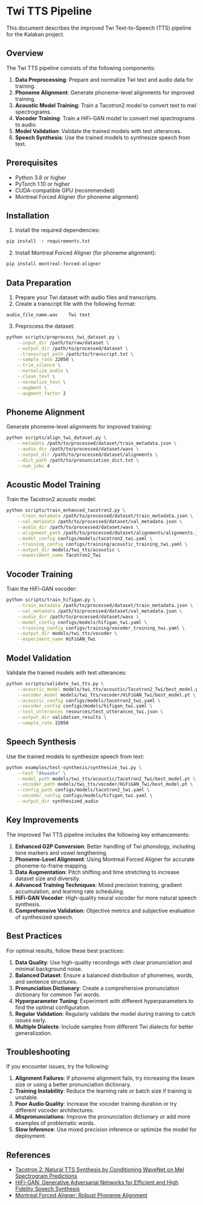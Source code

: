 # Twi TTS Pipeline

This document describes the improved Twi Text-to-Speech (TTS) pipeline for the Kalakan project.

## Overview

The Twi TTS pipeline consists of the following components:

1. **Data Preprocessing**: Prepare and normalize Twi text and audio data for training.
2. **Phoneme Alignment**: Generate phoneme-level alignments for improved training.
3. **Acoustic Model Training**: Train a Tacotron2 model to convert text to mel spectrograms.
4. **Vocoder Training**: Train a HiFi-GAN model to convert mel spectrograms to audio.
5. **Model Validation**: Validate the trained models with test utterances.
6. **Speech Synthesis**: Use the trained models to synthesize speech from text.

## Prerequisites

- Python 3.8 or higher
- PyTorch 1.10 or higher
- CUDA-compatible GPU (recommended)
- Montreal Forced Aligner (for phoneme alignment)

## Installation

1. Install the required dependencies:

```bash
pip install -r requirements.txt
```

2. Install Montreal Forced Aligner (for phoneme alignment):

```bash
pip install montreal-forced-aligner
```

## Data Preparation

1. Prepare your Twi dataset with audio files and transcripts.
2. Create a transcript file with the following format:

```
audio_file_name.wav    Twi text
```

3. Preprocess the dataset:

```bash
python scripts/preprocess_twi_dataset.py \
    --input_dir /path/to/raw/dataset \
    --output_dir /path/to/processed/dataset \
    --transcript_path /path/to/transcript.txt \
    --sample_rate 22050 \
    --trim_silence \
    --normalize_audio \
    --clean_text \
    --normalize_text \
    --augment \
    --augment_factor 2
```

## Phoneme Alignment

Generate phoneme-level alignments for improved training:

```bash
python scripts/align_twi_dataset.py \
    --metadata /path/to/processed/dataset/train_metadata.json \
    --audio_dir /path/to/processed/dataset/wavs \
    --output_dir /path/to/processed/dataset/alignments \
    --dict_path /path/to/pronunciation_dict.txt \
    --num_jobs 4
```

## Acoustic Model Training

Train the Tacotron2 acoustic model:

```bash
python scripts/train_enhanced_tacotron2.py \
    --train_metadata /path/to/processed/dataset/train_metadata.json \
    --val_metadata /path/to/processed/dataset/val_metadata.json \
    --audio_dir /path/to/processed/dataset/wavs \
    --alignment_path /path/to/processed/dataset/alignments/alignments.json \
    --model_config configs/models/tacotron2_twi.yaml \
    --training_config configs/training/acoustic_training_twi.yaml \
    --output_dir models/twi_tts/acoustic \
    --experiment_name Tacotron2_Twi
```

## Vocoder Training

Train the HiFi-GAN vocoder:

```bash
python scripts/train_hifigan.py \
    --train_metadata /path/to/processed/dataset/train_metadata.json \
    --val_metadata /path/to/processed/dataset/val_metadata.json \
    --audio_dir /path/to/processed/dataset/wavs \
    --model_config configs/models/hifigan_twi.yaml \
    --training_config configs/training/vocoder_training_twi.yaml \
    --output_dir models/twi_tts/vocoder \
    --experiment_name HiFiGAN_Twi
```

## Model Validation

Validate the trained models with test utterances:

```bash
python scripts/validate_twi_tts.py \
    --acoustic_model models/twi_tts/acoustic/Tacotron2_Twi/best_model.pt \
    --vocoder_model models/twi_tts/vocoder/HiFiGAN_Twi/best_model.pt \
    --acoustic_config configs/models/tacotron2_twi.yaml \
    --vocoder_config configs/models/hifigan_twi.yaml \
    --test_utterances resources/test_utterances_twi.json \
    --output_dir validation_results \
    --sample_rate 22050
```

## Speech Synthesis

Use the trained models to synthesize speech from text:

```bash
python examples/test-synthesis/synthesize_twi.py \
    --text "Akwaaba" \
    --model_path models/twi_tts/acoustic/Tacotron2_Twi/best_model.pt \
    --vocoder_path models/twi_tts/vocoder/HiFiGAN_Twi/best_model.pt \
    --config_path configs/models/tacotron2_twi.yaml \
    --vocoder_config configs/models/hifigan_twi.yaml \
    --output_dir synthesized_audio
```

## Key Improvements

The improved Twi TTS pipeline includes the following key enhancements:

1. **Enhanced G2P Conversion**: Better handling of Twi phonology, including tone markers and vowel lengthening.
2. **Phoneme-Level Alignment**: Using Montreal Forced Aligner for accurate phoneme-to-frame mapping.
3. **Data Augmentation**: Pitch shifting and time stretching to increase dataset size and diversity.
4. **Advanced Training Techniques**: Mixed precision training, gradient accumulation, and learning rate scheduling.
5. **HiFi-GAN Vocoder**: High-quality neural vocoder for more natural speech synthesis.
6. **Comprehensive Validation**: Objective metrics and subjective evaluation of synthesized speech.

## Best Practices

For optimal results, follow these best practices:

1. **Data Quality**: Use high-quality recordings with clear pronunciation and minimal background noise.
2. **Balanced Dataset**: Ensure a balanced distribution of phonemes, words, and sentence structures.
3. **Pronunciation Dictionary**: Create a comprehensive pronunciation dictionary for common Twi words.
4. **Hyperparameter Tuning**: Experiment with different hyperparameters to find the optimal configuration.
5. **Regular Validation**: Regularly validate the model during training to catch issues early.
6. **Multiple Dialects**: Include samples from different Twi dialects for better generalization.

## Troubleshooting

If you encounter issues, try the following:

1. **Alignment Failures**: If phoneme alignment fails, try increasing the beam size or using a better pronunciation dictionary.
2. **Training Instability**: Reduce the learning rate or batch size if training is unstable.
3. **Poor Audio Quality**: Increase the vocoder training duration or try different vocoder architectures.
4. **Mispronunciations**: Improve the pronunciation dictionary or add more examples of problematic words.
5. **Slow Inference**: Use mixed precision inference or optimize the model for deployment.

## References

- [Tacotron 2: Natural TTS Synthesis by Conditioning WaveNet on Mel Spectrogram Predictions](https://arxiv.org/abs/1712.05884)
- [HiFi-GAN: Generative Adversarial Networks for Efficient and High Fidelity Speech Synthesis](https://arxiv.org/abs/2010.05646)
- [Montreal Forced Aligner: Robust Phoneme Alignment](https://montreal-forced-aligner.readthedocs.io/)